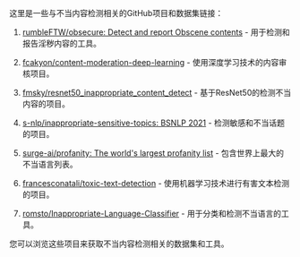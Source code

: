 这里是一些与不当内容检测相关的GitHub项目和数据集链接：

1. [rumbleFTW/obsecure: Detect and report Obscene contents](https://github.com/rumbleFTW/obsecure) - 用于检测和报告淫秽内容的工具。

2. [fcakyon/content-moderation-deep-learning](https://github.com/fcakyon/content-moderation-deep-learning) - 使用深度学习技术的内容审核项目。

3. [fmsky/resnet50_inappropriate_content_detect](https://github.com/fmsky/resnet50_inappropriate_content_detect) - 基于ResNet50的检测不当内容的项目。

4. [s-nlp/inappropriate-sensitive-topics: BSNLP 2021](https://github.com/s-nlp/inappropriate-sensitive-topics) - 检测敏感和不当话题的项目。

5. [surge-ai/profanity: The world's largest profanity list](https://github.com/surge-ai/profanity) - 包含世界上最大的不当语言列表。

6. [francesconatali/toxic-text-detection](https://github.com/francesconatali/toxic-text-detection) - 使用机器学习技术进行有害文本检测的项目。

7. [romsto/Inappropriate-Language-Classifier](https://github.com/romsto/Inappropriate-Language-Classifier) - 用于分类和检测不当语言的工具。

您可以浏览这些项目来获取不当内容检测相关的数据集和工具。

